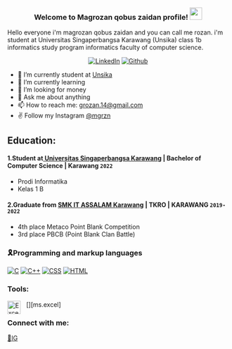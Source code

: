 
<h3 align="center">
  Welcome to Magrozan qobus zaidan profile!
  <img src="https://media.giphy.com/media/hvRJCLFzcasrR4ia7z/giphy.gif" width="28">
</h3>
 Hello everyone i'm magrozan qobus zaidan and you can call me rozan. i'm student at Universitas Singaperbangsa Karawang (Unsika)  class 1b informatics study program informatics faculty of computer science. 
 <p align="center">
  <a href="https://www.linkedin.com/in/magrozan-qobus-zaidan-6a4695251/"><img alt="LinkedIn" title="LinkedIn" src="https://img.shields.io/badge/linkedin-%230077B5.svg?style=for-the-badge&logo=linkedin&logoColor=white"/></a>
  <a href="https://github.com/mgrzn"><img alt="Github" title="Github" src="https://img.shields.io/badge/github-%23121011.svg?style=for-the-badge&logo=github&logoColor=white"/></a>
</p>

- 🔭 I’m currently student at [Unsika](https://unsika.ac.id/)
- 🌱 I’m currently learning 
- 🤔 I’m looking for money
- 💬 Ask me about anything
- 📫 How to reach me: grozan.14@gmail.com 
- ✌ Follow my Instagram [@mgrzn](https://www.instagram.com/_mgrzn/)

## Education:

#### 1.Student at[ Universitas Singaperbangsa Karawang](https://unsika.ac.id/) | Bachelor of Computer Science | Karawang `2022`
   - Prodi Informatika
   - Kelas 1 B 
 #### 2.Graduate from [SMK IT ASSALAM Karawang](https://smkitassalam.com/) | TKRO | KARAWANG `2019-2022`
   - 4th place Metaco Point Blank Competition
   - 3rd place PBCB (Point Blank Clan Battle)
### 🎗Programming and markup languages

<p>
    <a href="#"><img alt="C" src="https://custom-icon-badges.herokuapp.com/badge/C-03599C.svg?logo=c-in-hexagon&logoColor=white"></a>
    <a href="#"><img alt="C++" src="https://custom-icon-badges.herokuapp.com/badge/C++-9C033A.svg?logo=cpp2&logoColor=white"></a>
    <a href="#"><img alt="CSS" src="https://img.shields.io/badge/CSS-1572B6.svg?logo=css3&logoColor=white"></a>
    <a href="#"><img alt="HTML" src="https://img.shields.io/badge/HTML-E34F26.svg?logo=html5&logoColor=white"></a>
</p>

### Tools:

[<img align="left" alt="Excel" width="30px" src="https://is2-ssl.mzstatic.com/image/thumb/Purple126/v4/a8/fd/5a/a8fd5a84-c6f1-355f-3b9f-6e86598efaa3/XCEL.png/1200x630bb.png" style="padding-right:10px;" />][ms.excel]
### Connect with me:

[💬IG](https://instagram.com/_mgrzn)
